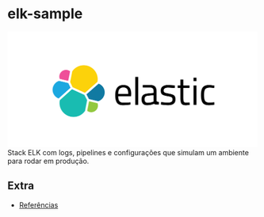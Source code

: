 # elk-sample
![Elastic Stack](assets/images/elasticsearch-logo.png)
Stack ELK com logs, pipelines e configurações que simulam um ambiente para rodar em produção.

## Extra
- [Referências](assets/docs/REFERENCES.md)
